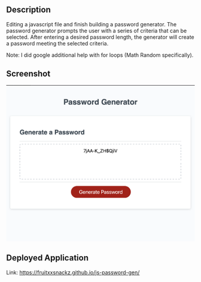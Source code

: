 ## Description

Editing a javascript file and finish building a password generator. The password generator prompts the user with a series of criteria that can be selected. After entering a desired password length, the generator will create a password meeting the selected criteria.

Note: I did google additional help with for loops (Math Random specifically).

## Screenshot

![Alt text](Project3.Screenshot.png)

## Deployed Application

Link: 
https://fruitxxsnackz.github.io/js-password-gen/